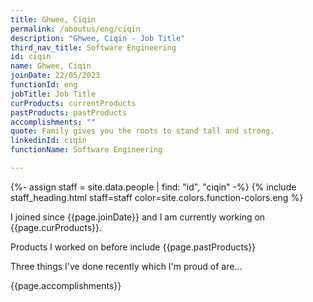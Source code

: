 ```yaml
---
title: Ghwee, Ciqin
permalink: /aboutus/eng/ciqin
description: "Ghwee, Ciqin - Job Title"
third_nav_title: Software Engineering
id: ciqin
name: Ghwee, Ciqin
joinDate: 22/05/2023
functionId: eng
jobTitle: Job Title
curProducts: currentProducts
pastProducts: pastProducts
accomplishments: ""
quote: Family gives you the roots to stand tall and strong.
linkedinId: ciqin
functionName: Software Engineering

---
```


{%- assign staff = site.data.people | find: "id", "ciqin" -%}
{% include staff_heading.html staff=staff color=site.colors.function-colors.eng %}

<p>I joined since {{page.joinDate}} and I am currently working on {{page.curProducts}}.</p>

<p>Products I worked on before include {{page.pastProducts}}</p>

<p>Three things I've done recently which I'm proud of are...</p>
{{page.accomplishments}}
